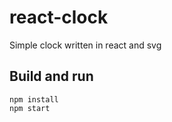 # react-clock
Simple clock written in react and svg

## Build and run
```
npm install
npm start
```
